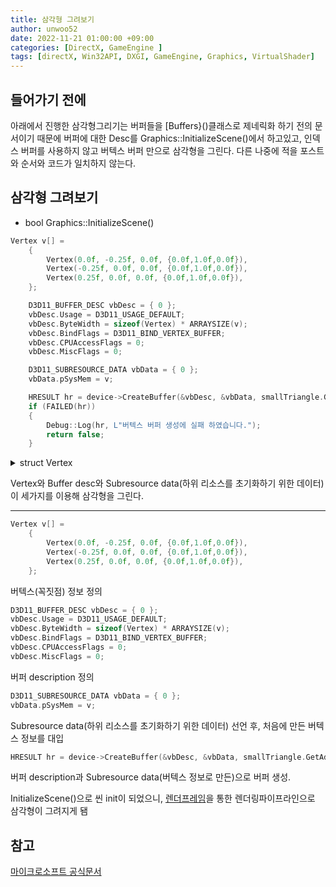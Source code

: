 ```yaml
---
title: 삼각형 그려보기
author: unwoo52
date: 2022-11-21 01:00:00 +09:00
categories: [DirectX, GameEngine ]
tags: [directX, Win32API, DXGI, GameEngine, Graphics, VirtualShader]
---
```


## 들어가기 전에

아래에서 진행한 삼각형그리기는 버퍼들을 [Buffers}()클래스로 제네릭화 하기 전의 문서이기 때문에 버퍼에 대한 Desc를 Graphics::InitializeScene()에서 하고있고, 인덱스 버퍼를 사용하지 않고 버텍스 버퍼 만으로 삼각형을 그린다. 다른 나중에 적을 포스트와 순서와 코드가 일치하지 않는다.

## 삼각형 그려보기

- bool Graphics::InitializeScene()

```cpp
Vertex v[] =
    {
        Vertex(0.0f, -0.25f, 0.0f, {0.0f,1.0f,0.0f}),
        Vertex(-0.25f, 0.0f, 0.0f, {0.0f,1.0f,0.0f}),
        Vertex(0.25f, 0.0f, 0.0f, {0.0f,1.0f,0.0f}),
    };

    D3D11_BUFFER_DESC vbDesc = { 0 };
    vbDesc.Usage = D3D11_USAGE_DEFAULT;
    vbDesc.ByteWidth = sizeof(Vertex) * ARRAYSIZE(v);
    vbDesc.BindFlags = D3D11_BIND_VERTEX_BUFFER;
    vbDesc.CPUAccessFlags = 0;
    vbDesc.MiscFlags = 0;

    D3D11_SUBRESOURCE_DATA vbData = { 0 };
    vbData.pSysMem = v;

    HRESULT hr = device->CreateBuffer(&vbDesc, &vbData, smallTriangle.GetAddressOf());
    if (FAILED(hr))
    {
        Debug::Log(hr, L"버텍스 버퍼 생성에 실패 하였습니다.");
        return false;
    }
```

<details>
<summary>struct Vertex</summary>

  
```cpp
  
struct Vertex
{
	XMFLOAT3 pos;
	XMFLOAT3 color;
	Vertex() : pos(0,0,0),color(1,1,1),uv(0,0) {}
	Vertex(float x, float y, float z, XMFLOAT3 color, XMFLOAT2 uv) : pos(x,y,z),color(color), uv(uv) {}
};
  
```
  
</details>

Vertex와 Buffer desc와 Subresource data(하위 리소스를 초기화하기 위한 데이터) 이 세가지를 이용해 삼각형을 그린다.


-----

```cpp
Vertex v[] =
    {
        Vertex(0.0f, -0.25f, 0.0f, {0.0f,1.0f,0.0f}),
        Vertex(-0.25f, 0.0f, 0.0f, {0.0f,1.0f,0.0f}),
        Vertex(0.25f, 0.0f, 0.0f, {0.0f,1.0f,0.0f}),
    };
```

버텍스(꼭짓점) 정보 정의

```cpp
D3D11_BUFFER_DESC vbDesc = { 0 };
vbDesc.Usage = D3D11_USAGE_DEFAULT;
vbDesc.ByteWidth = sizeof(Vertex) * ARRAYSIZE(v);
vbDesc.BindFlags = D3D11_BIND_VERTEX_BUFFER;
vbDesc.CPUAccessFlags = 0;
vbDesc.MiscFlags = 0;
```

버퍼 description 정의

```cpp
D3D11_SUBRESOURCE_DATA vbData = { 0 };
vbData.pSysMem = v;
```

Subresource data(하위 리소스를 초기화하기 위한 데이터) 선언 후, 처음에 만든 버텍스 정보를 대입

```cpp
HRESULT hr = device->CreateBuffer(&vbDesc, &vbData, smallTriangle.GetAddressOf());
```

버퍼 description과 Subresource data(버텍스 정보로 만든)으로 버퍼 생성.

InitializeScene()으로 씬 init이 되었으니, [렌더프레임]()을 통한 렌더링파이프라인으로  삼각형이 그려지게 됌


## 참고

[마이크로소프트 공식문서](https://learn.microsoft.com/ko-kr/windows/win32/direct3d11/overviews-direct3d-11-resources-buffers-vertex-how-to)
